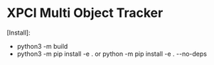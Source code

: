 # XPCI Multi Object Tracker

[Install]:
- python3 -m build
- python3 -m pip install -e . or python -m pip install -e . --no-deps
